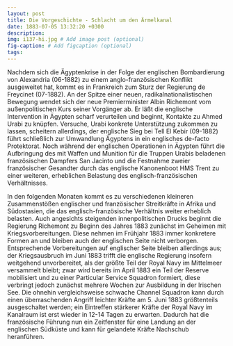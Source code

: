```yaml
---
layout: post
title: Die Vorgeschichte - Schlacht um den Ärmelkanal
date: 1883-07-05 13:32:20 +0300
description: 
img: i137-hi.jpg # Add image post (optional)
fig-caption: # Add figcaption (optional)
tags: 
---
```

Nachdem sich die Ägyptenkrise in der Folge der englischen Bombardierung von Alexandria (06-1882) zu einem anglo-französischen Konflikt ausgeweitet hat, kommt es in Frankreich zum Sturz der Regierung de Freycinet (07-1882). An der Spitze einer neuen, radikalnationalistischen Bewegung wendet sich der neue Premierminister Albin Richemont vom außenpolitischen Kurs seiner Vorgänger ab. Er läßt die englische Intervention in
Ägypten scharf verurteilen und beginnt, Kontakte zu Ahmed Urabi zu knüpfen. Versuche, Urabi konkrete Unterstützung zukommen zu lassen, scheitern allerdings, der englische Sieg bei Tell El Kebir (09-1882) führt schließlich zur Umwandlung Ägyptens in ein englisches de-facto Protektorat. Noch während der englischen Operationen in Ägypten führt die Aufbringung des mit Waffen und Munition für die Truppen Urabis beladenen französischen
Dampfers San Jacinto und die Festnahme zweier französischer Gesandter durch das englische Kanonenboot HMS Trent zu einer weiteren, erheblichen Belastung des englisch-französischen Verhältnisses.

In den folgenden Monaten kommt es zu verschiedenen kleineren Zusammenstößen englischer und französischer Streitkräfte in Afrika und Südostasien, die das englisch-französische Verhältnis weiter erheblich belasten. Auch angesichts steigenden innenpolitischen Drucks beginnt die Regierung Richemont zu Beginn des Jahres 1883 zunächst im Geheimen mit Kriegsvorbereitungen. Diese nehmen im Frühjahr 1883 immer konkretere Formen an und bleiben auch der englischen Seite nicht verborgen. Entsprechende Vorbereitungen auf englischer Seite bleiben allerdings aus; der Kriegsausbruch im Juni 1883 trifft die englische Regierung insofern weitgehend unvorbereitet, als der größte Teil der Royal Navy im Mittelmeer versammelt bleibt; zwar wird bereits im April 1883 ein Teil der Reserve mobilisiert und zu einer Particular Service Squadron formiert, diese verbringt jedoch zunächst mehrere Wochen zur Ausbildung in der Irischen See. Die ohnehin vergleichsweise schwache Channel Squadron kann durch einen überraschenden Angriff leichter Kräfte am 5. Juni 1883 größtenteils ausgeschaltet werden; ein Eintreffen stärkerer Kräfte der Royal Navy im Kanalraum ist erst wieder in 12-14 Tagen zu erwarten. Dadurch hat die französische Führung nun ein Zeitfenster für eine Landung an der englischen Südküste und kann für gelandete Kräfte Nachschub heranführen.
